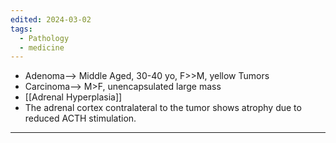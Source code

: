```yaml
---
edited: 2024-03-02
tags:
  - Pathology
  - medicine
---
```

- Adenoma--> Middle Aged, 30-40 yo, F>>M, yellow Tumors
- Carcinoma--> M>F, unencapsulated large mass
- [[Adrenal Hyperplasia]]
- The adrenal cortex contralateral to the tumor shows atrophy due to reduced ACTH stimulation.

---
